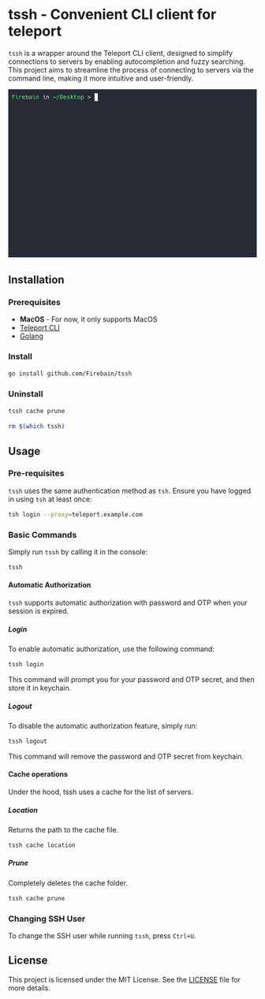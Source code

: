 # tssh - Convenient CLI client for teleport

`tssh` is a wrapper around the Teleport CLI client, designed to simplify connections to servers by enabling autocompletion and fuzzy searching. This project aims to streamline the process of connecting to servers via the command line, making it more intuitive and user-friendly.

![tssh](./preview.gif)

## Installation

### Prerequisites

- **MacOS** - For now, it only supports MacOS
- [Teleport CLI](https://goteleport.com/docs/installation/)
- [Golang](https://go.dev/dl/)

### Install

```sh
go install github.com/Firebain/tssh
```

### Uninstall

```sh
tssh cache prune
```

```sh
rm $(which tssh)
```

## Usage

### Pre-requisites

`tssh` uses the same authentication method as `tsh`. Ensure you have logged in using `tsh` at least once:

```sh
tsh login --proxy=teleport.example.com
```

### Basic Commands

Simply run `tssh` by calling it in the console:

```sh
tssh
```

#### Automatic Authorization

`tssh` supports automatic authorization with password and OTP when your session is expired.

##### Login

To enable automatic authorization, use the following command:

```sh
tssh login
```

This command will prompt you for your password and OTP secret, and then store it in keychain.

##### Logout

To disable the automatic authorization feature, simply run:

```sh
tssh logout
```

This command will remove the password and OTP secret from keychain.

#### Cache operations

Under the hood, tssh uses a cache for the list of servers.

##### Location

Returns the path to the cache file.

```sh
tssh cache location
```

##### Prune

Completely deletes the cache folder.

```sh
tssh cache prune
```

### Changing SSH User

To change the SSH user while running `tssh`, press `Ctrl+U`.

## License

This project is licensed under the MIT License. See the [LICENSE](./LICENSE.txt) file for more details.
